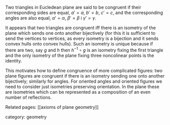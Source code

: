 Two triangles in Eucledean plane are said to be congruent if their corresponding sides are equal, $a' = a$, $b' = b$, $c' = c$, and the corresponding angles are also equal,
$\alpha'=\alpha$, $\beta' = \beta$ i $\gamma' = \gamma$.

It appears that two triangles are congruent iff there is an isometry of the plane which
sends one onto another bijectively (for this it is sufficient to send the vertices to vertices, as every isometry is a bijection and it sends convex hulls onto convex hulls).
Such an isometry is unique because if there are two, say $g$ and $h$ then $h^{-1}\circ g$ is an isometry fixing the first triangle and the only isometry of the plane fixing three noncolinear points is the identity.

This motivates how to define congruence of more complicated figures: two plane figures are congruent if there is an isometry sending one onto another bijectively; similarly for angles. For oriented angles and oriented figures we need to consider just isometries preserving orientation. In the plane these are isometries which can be represented as a composition of an even number of reflections. 

Related pages: [[axioms of plane geometry]]

category: geometry

